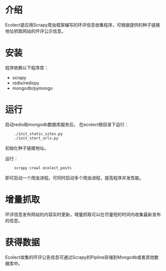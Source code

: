 介绍
=======

Ecolect是应用Scrapy爬虫框架编写的环评信息收集程序，可根据提供的种子链接地址抓取网站的环评公示信息。


安装
==============

程序依赖以下程序库：
* scrapy
* redis/redispy
* mongodb/pymongo

运行
==============

启动redis和mongodb数据库服务后，
在ecolect根目录下运行：
```
    ./init_static_sites.py
    ./init_start_urls.py
```
初始化种子链接地址。

运行：
```
    scrapy crawl ecolect_posts
```
即可启动一个爬虫进程。可同时启动多个爬虫进程，提高程序并发性能。

增量抓取
==============

环评信息发布网站的内容实时更新，增量抓取可以在尽量短的时间内收集最新发布的信息。

获得数据
==============

Ecolect收集的环评公告信息可通过Scrapy的Pipline存储到Mongodb或者其他数据库中。
